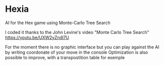 # Hexia
AI for the Hex game using Monte-Carlo Tree Search

I coded it thanks to the John Levine's video "Monte Carlo Tree Search" https://youtu.be/UXW2yZndl7U

For the moment there is no graphic interface but you can play against the AI by writing coordonate of your move in the console
Optimization is also possible to improve, with a transpostition table for exemple
